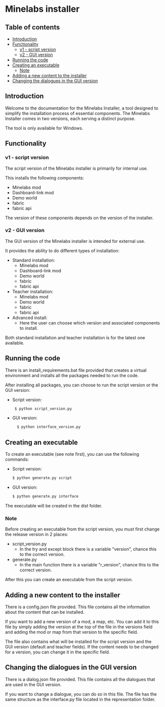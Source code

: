 # Minelabs installer

## Table of contents
- [Introduction](#introduction)
- [Functionality](#functionality)
    - [v1 - script version](#v1---script-version)
    - [v2 - GUI version](#v2---gui-version)
- [Running the code](#running-the-code)
- [Creating an executable](#creating-an-executable)
    - [Note](#note)
- [Adding a new content to the installer](#adding-a-new-content-to-the-installer)
- [Changing the dialogues in the GUI version](#changing-the-dialogues-in-the-gui-version)


## Introduction
Welcome to the documentation for the Minelabs Installer, a tool designed to simplify the installation process of essential components. The Minelabs Installer comes in two versions, each serving a distinct purpose.

The tool is only available for Windows.

## Functionality

### v1 - script version

The script version of the Minelabs installer is primarily for internal use.

This installs the following components:

- Minelabs mod
- Dashboard-link mod
- Demo world
- fabric
- fabric api

The version of these components depends on the version of the installer.

### v2 - GUI version

The GUI version of the Minelabs installer is intended for external use.

It provides the ability to do different types of installation:

- Standard installation:
    - Minelabs mod
    - Dashboard-link mod
    - Demo world
    - fabric
    - fabric api
- Teacher installation:
    - Minelabs mod
    - Demo world
    - fabric
    - fabric api
- Advanced install:
    - Here the user can choose which version and associated components to install.

Both standard installation and teacher installation is for the latest one available.

## Running the code

There is an install_requirements.bat file provided that creates a virtual environment and installs all the packages needed to run the code.

After installing all packages, you can choose to run the script version or the GUI version:
- Script version:
    ```bash
     $ python script_version.py
     ``` 
- GUI version:
  ```bash
    $ python interface_version.py
    ``` 

## Creating an executable

To create an executable (see note first), you can use the following commands:
- Script version:
    ```bash
    $ python generate.py script
    ```
- GUI version:
    ```bash
    $ python generate.py interface
    ```

The executable will be created in the dist folder.

### Note
Before creating an executable from the script version, you must first change the release version in 2 places:
- script_version.py 
  - In the try and except block there is a variable "version", chance this to the correct version.
- generate.py
  - In the main function there is a variable "r_version", chance this to the correct version.

After this you can create an executable from the script version.

## Adding a new content to the installer
There is a config.json file provided. This file contains all the information about the content that can be installed.

If you want to add a new version of a mod, a map, etc. You can add it to this file by simply adding the version at the top of the file in the versions field and adding the mod or map from that version to the specific field.

The file also contains what will be installed for the script version and the GUI version (default and teacher fields). If the content needs to be changed for a version, you can change it in the specific field.

## Changing the dialogues in the GUI version
There is a dialog.json file provided. This file contains all the dialogues that are used in the GUI version.

If you want to change a dialogue, you can do so in this file. The file has the same structure as the interface.py file located in the representation folder.
